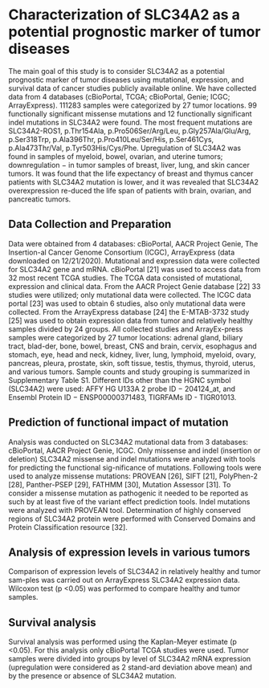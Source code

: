 # **Characterization of SLC34A2 as a potential prognostic marker of tumor diseases**

The main goal of this study is to consider SLC34A2 as a potential prognostic marker of tumor diseases using mutational, expression, and survival data of cancer studies publicly available online. We have collected data from 4 databases (cBioPortal, TCGA; cBioPortal, Genie; ICGC; ArrayExpress). 111283 samples were categorized by 27 tumor locations. 99 functionally significant missense mutations and 12 functionally significant indel mutations in SLC34A2 were found. The most frequent mutations are SLC34A2-ROS1, p.Thr154Ala, p.Pro506Ser/Arg/Leu, p.Gly257Ala/Glu/Arg, p.Ser318Trp, p.Ala396Thr, p.Pro410Leu/Ser/His, p.Ser461Cys, p.Ala473Thr/Val, p.Tyr503His/Cys/Phe. Upregulation of SLC34A2 was found in samples of myeloid, bowel, ovarian, and uterine tumors; downregulation − in tumor samples of breast, liver, lung, and skin cancer tumors. It was found that the life expectancy of breast and thymus cancer patients with SLC34A2 mutation is lower, and it was revealed that SLC34A2 overexpression re-duced the life span of patients with brain, ovarian, and pancreatic tumors.

## Data Collection and Preparation
Data were obtained from 4 databases: cBioPortal, AACR Project Genie, The Insertion-al Cancer Genome Consortium (ICGC), ArrayExpress (data downloaded on 12/21/2020). Mutational and expression data were collected for SLC34A2 gene and mRNA. cBioPortal [21] was used to access data from 32 most recent TCGA studies. The TCGA data consisted of mutational, expression and clinical data. From the AACR Project Genie database [22] 33 studies were utilized; only mutational data were collected. The ICGC data portal [23] was used to obtain 6 studies, also only mutational data were collected. From the ArrayExpress database [24] the E-MTAB-3732 study [25] was used to obtain expression data from tumor and relatively healthy samples divided by 24 groups. All collected studies and ArrayEx-press samples were categorized by 27 tumor locations: adrenal gland, biliary tract, blad-der, bone, bowel, breast, CNS and brain, cervix, esophagus and stomach, eye, head and neck, kidney, liver, lung, lymphoid, myeloid, ovary, pancreas, pleura, prostate, skin, soft tissue, testis, thymus, thyroid, uterus, and various tumors. Sample counts and study grouping is summarized in Supplementary Table S1. Different IDs other than the HGNC symbol (SLC34A2) were used: AFFY HG U133A 2 probe ID − 204124_at, and Ensembl Protein ID − ENSP00000371483, TIGRFAMs ID - TIGR01013.
## Prediction of functional impact of mutation
Analysis was conducted on SLC34A2 mutational data from 3 databases: cBioPortal, AACR Project Genie, ICGC. Only missense and indel (insertion or deletion) SLC34A2 missense and indel mutations were analyzed with tools for predicting the functional sig-nificance of mutations. Following tools were used to analyze missense mutations: PROVEAN [26], SIFT [21], PolyPhen-2 [28], Panther-PSEP [29], FATHMM [30], Mutation Assessor [31]. To consider a missense mutation as pathogenic it needed to be reported as such by at least five of the variant effect prediction tools. Indel mutations were analyzed with PROVEAN tool. Determination of highly conserved regions of SLC34A2 protein were performed with Conserved Domains and Protein Classification resource [32].
## Analysis of expression levels in various tumors
Comparison of expression levels of SLC34A2 in relatively healthy and tumor sam-ples was carried out on ArrayExpress SLC34A2 expression data. Wilcoxon test (p <0.05) was performed to compare healthy and tumor samples.
## Survival analysis
Survival analysis was performed using the Kaplan-Meyer estimate (p <0.05). For this analysis only cBioPortal TCGA studies were used. Tumor samples were divided into groups by level of SLC34A2 mRNA expression (upregulation were considered as 2 stand-ard deviation above mean) and by the presence or absence of SLC34A2 mutation.
